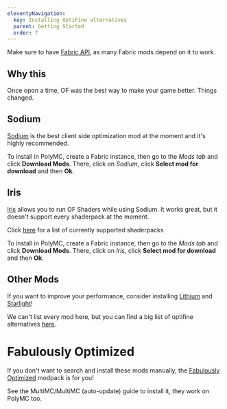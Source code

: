```yaml
---
eleventyNavigation:
  key: Installing OptiFine alternatives
  parent: Getting Started
  order: 7
---
```


Make sure to have [Fabric API](../download-mods/#fabric), as many Fabric mods depend on it to work.

## Why this

Once opon a time, OF was the best way to make your game better. Things changed.

## Sodium

[Sodium](https://modrinth.com/mod/sodium) is the best client side optimization mod at the moment and it's highly recommended.

To install in PolyMC, create a Fabric instance, then go to the *Mods tab* and click **Download Mods**. There, click on *Sodium*, click **Select mod for download** and then **Ok**.

## Iris

[Iris](https://irisshaders.net/) allows you to run OF Shaders while using Sodium. It works great, but it doesn't support every shaderpack at the moment.

Click [here](https://github.com/IrisShaders/Iris/blob/trunk/docs/supportedshaders.md) for a list of currently supported shaderpacks

To install in PolyMC, create a Fabric instance, then go to the *Mods tab* and click **Download Mods**. There, click on *Iris*, click **Select mod for download** and then **Ok**.

## Other Mods

If you want to improve your performance, consider installing [Lithium](https://modrinth.com/mod/lithium) and [Starlight](https://modrinth.com/mod/starlight)!

We can't list every mod here, but you can find a big list of optifine alternatives [here](https://lambdaurora.dev/optifine_alternatives/).

# Fabulously Optimized

If you don't want to search and install these mods manually, the [Fabulously Optimized](https://github.com/Fabulously-Optimized/fabulously-optimized) modpack is for you!

See the MultiMC/MultiMC (auto-update) guide to install it, they work on PolyMC too.
